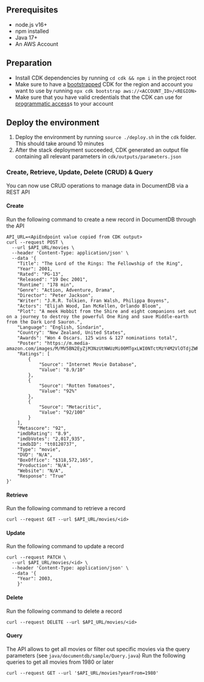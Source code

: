## Prerequisites

- node.js v16+
- npm installed
- Java 17+
- An AWS Account

## Preparation

- Install CDK dependencies by running `cd cdk && npm i` in the project root
- Make sure to have a [bootstrapped](https://docs.aws.amazon.com/cdk/v2/guide/bootstrapping.html) CDK for the region and account you want to use by running `npx cdk bootstrap aws://<ACCOUNT_ID>/<REGION>`
- Make sure that you have valid credentials that the CDK can use for [programmatic access](https://docs.aws.amazon.com/cdk/v2/guide/getting_started.html#getting_started_auth)s to your account

## Deploy the environment

1. Deploy the environment by running `source ./deploy.sh` in the `cdk` folder. This should take around 10 minutes
2. After the stack deployment succeeded, CDK generated an output file containing all relevant parameters in `cdk/outputs/parameters.json`

### Create, Retrieve, Update, Delete (CRUD) & Query 

You can now use CRUD operations to manage data in DocumentDB via a REST API

#### Create

Run the following command to create a new record in DocumentDB through the API

```
API_URL=<ApiEndpoint value copied from CDK output>
curl --request POST \
  --url $API_URL/movies \
  --header 'Content-Type: application/json' \
  --data '{
	"Title": "The Lord of the Rings: The Fellowship of the Ring",
	"Year": 2001,
	"Rated": "PG-13",
	"Released": "19 Dec 2001",
	"Runtime": "178 min",
	"Genre": "Action, Adventure, Drama",
	"Director": "Peter Jackson",
	"Writer": "J.R.R. Tolkien, Fran Walsh, Philippa Boyens",
	"Actors": "Elijah Wood, Ian McKellen, Orlando Bloom",
	"Plot": "A meek Hobbit from the Shire and eight companions set out on a journey to destroy the powerful One Ring and save Middle-earth from the Dark Lord Sauron.",
	"Language": "English, Sindarin",
	"Country": "New Zealand, United States",
	"Awards": "Won 4 Oscars. 125 wins & 127 nominations total",
	"Poster": "https://m.media-amazon.com/images/M/MV5BN2EyZjM3NzUtNWUzMi00MTgxLWI0NTctMzY4M2VlOTdjZWRiXkEyXkFqcGdeQXVyNDUzOTQ5MjY@._V1_SX300.jpg",
	"Ratings": [
		{
			"Source": "Internet Movie Database",
			"Value": "8.9/10"
		},
		{
			"Source": "Rotten Tomatoes",
			"Value": "92%"
		},
		{
			"Source": "Metacritic",
			"Value": "92/100"
		}
	],
	"Metascore": "92",
	"imdbRating": "8.9",
	"imdbVotes": "2,017,935",
	"imdbID": "tt0120737",
	"Type": "movie",
	"DVD": "N/A",
	"BoxOffice": "$318,572,165",
	"Production": "N/A",
	"Website": "N/A",
	"Response": "True"
}'
```

#### Retrieve

Run the following command to retrieve a record

```
curl --request GET --url $API_URL/movies/<id>
```

#### Update

Run the following command to update a record

```
curl --request PATCH \
  --url $API_URL/movies/<id> \
  --header 'Content-Type: application/json' \
  --data '{
	"Year": 2003,
    }'
```

#### Delete

Run the following command to delete a record

```
curl --request DELETE --url $API_URL/movies/<id>
```

#### Query

The API allows to get all movies or filter out specific movies via the query parameters (see `java/documentdb/sample/Query.java`)
Run the following queries to get all movies from 1980 or later

```
curl --request GET --url '$API_URL/movies?yearFrom=1980'
```

